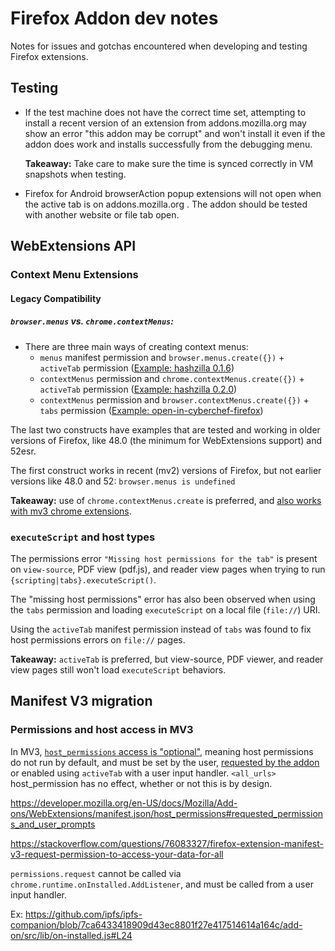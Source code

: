 # Firefox Addon dev notes

Notes for issues and gotchas encountered when developing and testing Firefox extensions.

## Testing
  - If the test machine does not have the correct time set, attempting to install a recent version of an extension from addons.mozilla.org may show an error "this addon may be corrupt" and won't install it even if the addon does work and installs successfully from the debugging menu. 
  
    **Takeaway:** Take care to make sure the time is synced correctly in VM snapshots when testing.

  - Firefox for Android browserAction popup extensions will not open when the active tab is on addons.mozilla.org . The addon should be tested with another website or file tab open.

## WebExtensions API

### Context Menu Extensions

#### Legacy Compatibility

##### `browser.menus` vs. `chrome.contextMenus`:
  - There are three main ways of creating context menus: 
    - `menus` manifest permission and `browser.menus.create({})` + `activeTab` permission ([Example: hashzilla 0.1.6](https://github.com/wesinator/HashZilla/blob/0b597dd97acd6d217645d9bec07b5c4fbf939dc8/src/background.js#L27))
    - `contextMenus` permission and `chrome.contextMenus.create({})` + `activeTab` permission ([Example: hashzilla 0.2.0](https://github.com/wesinator/HashZilla/blob/037a19c604eb0a0c343228c371441e0b09bc9c8b/src/background.js#L27))
    - `contextMenus` permission and `browser.contextMenus.create({})` + `tabs` permission ([Example: open-in-cyberchef-firefox](https://github.com/maurermj08/open-in-cyber-chef-firefox/blob/a96b31b872c5ff62b4beb1b004780c7724ee4939/main.js#L16))

  The last two constructs have examples that are tested and working in older versions of Firefox, like 48.0 (the minimum for WebExtensions support) and 52esr. 

  The first construct works in recent (mv2) versions of Firefox, but not earlier versions like 48.0 and 52: `browser.menus is undefined`

 **Takeaway:** use of `chrome.contextMenus.create` is preferred, and [also works with mv3 chrome extensions](https://github.com/wesinator/example-mv3-contextmenu-executescript).

### `executeScript` and host types

  The permissions error `"Missing host permissions for the tab"` is present on `view-source`, PDF view (pdf.js), and reader view pages when trying to run `{scripting|tabs}.executeScript()`.
  
  The "missing host permissions" error has also been observed when using the `tabs` permission and loading `executeScript` on a local file (`file://`) URI.
  
  Using the `activeTab` manifest permission instead of `tabs` was found to fix host permissions errors on `file://` pages.
  
 **Takeaway:** `activeTab` is preferred, but view-source, PDF viewer, and reader view pages still won't load `executeScript` behaviors.

## Manifest V3 migration

### Permissions and host access in MV3
In MV3, [`host_permissions` access is "optional"](https://bugzilla.mozilla.org/show_bug.cgi?id=1745818), meaning host permissions do not run by default, and must be set by the user, [requested by the addon](https://developer.mozilla.org/en-US/docs/Mozilla/Add-ons/WebExtensions/API/permissions) or enabled using `activeTab` with a user input handler.
`<all_urls>` host_permission has no effect, whether or not this is by design.

https://developer.mozilla.org/en-US/docs/Mozilla/Add-ons/WebExtensions/manifest.json/host_permissions#requested_permissions_and_user_prompts

https://stackoverflow.com/questions/76083327/firefox-extension-manifest-v3-request-permission-to-access-your-data-for-all

`permissions.request` cannot be called via `chrome.runtime.onInstalled.AddListener`, and must be called from a user input handler.

Ex: https://github.com/ipfs/ipfs-companion/blob/7ca6433418909d43ec8801f27e417514614a164c/add-on/src/lib/on-installed.js#L24
